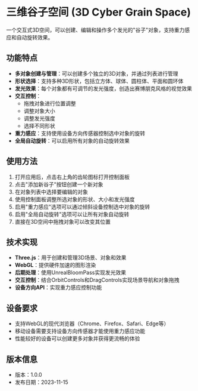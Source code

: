 # 三维谷子空间 (3D Cyber Grain Space)

一个交互式3D空间，可以创建、编辑和操作多个发光的"谷子"对象，支持重力感应和自动旋转效果。

## 功能特点

- **多对象创建与管理**：可以创建多个独立的3D对象，并通过列表进行管理
- **形状选择**：支持多种3D形状，包括立方体、球体、圆柱体、平面和圆环体
- **发光效果**：每个对象都有可调节的发光强度，创造出赛博朋克风格的视觉效果
- **交互控制**：
  - 拖拽对象进行位置调整
  - 调整对象大小
  - 调整发光强度
  - 选择不同形状
- **重力感应**：支持使用设备方向传感器控制选中对象的旋转
- **全局自动旋转**：可以启用所有对象的自动旋转效果

## 使用方法

1. 打开应用后，点击右上角的齿轮图标打开控制面板
2. 点击"添加新谷子"按钮创建一个新对象
3. 在对象列表中选择要编辑的对象
4. 使用控制面板调整所选对象的形状、大小和发光强度
5. 启用"重力感应"选项可以通过倾斜设备控制选中对象的旋转
6. 启用"全局自动旋转"选项可以让所有对象自动旋转
7. 直接在3D空间中拖拽对象可以改变其位置

## 技术实现

- **Three.js**：用于创建和管理3D场景、对象和效果
- **WebGL**：提供硬件加速的图形渲染
- **后期处理**：使用UnrealBloomPass实现发光效果
- **交互控制**：结合OrbitControls和DragControls实现场景导航和对象拖拽
- **设备方向API**：实现重力感应控制功能

## 设备要求

- 支持WebGL的现代浏览器（Chrome、Firefox、Safari、Edge等）
- 移动设备需要支持设备方向传感器才能使用重力感应功能
- 性能较好的设备可以创建更多对象并获得更流畅的体验

## 版本信息

- 版本：1.0.0
- 发布日期：2023-11-15
